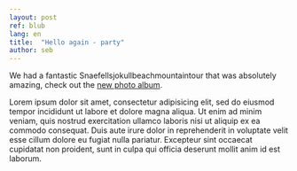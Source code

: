 ```yaml
---
layout: post
ref: blub
lang: en
title:  "Hello again - party"
author: seb
---
```


We had a fantastic Snaefellsjokullbeachmountaintour that was absolutely amazing,
check out the [new photo album](/albums/tour-en/).

Lorem ipsum dolor sit amet, consectetur adipisicing elit, sed do eiusmod
tempor incididunt ut labore et dolore magna aliqua. Ut enim ad minim veniam,
quis nostrud exercitation ullamco laboris nisi ut aliquip ex ea commodo
consequat. Duis aute irure dolor in reprehenderit in voluptate velit esse
cillum dolore eu fugiat nulla pariatur. Excepteur sint occaecat cupidatat non
proident, sunt in culpa qui officia deserunt mollit anim id est laborum.
